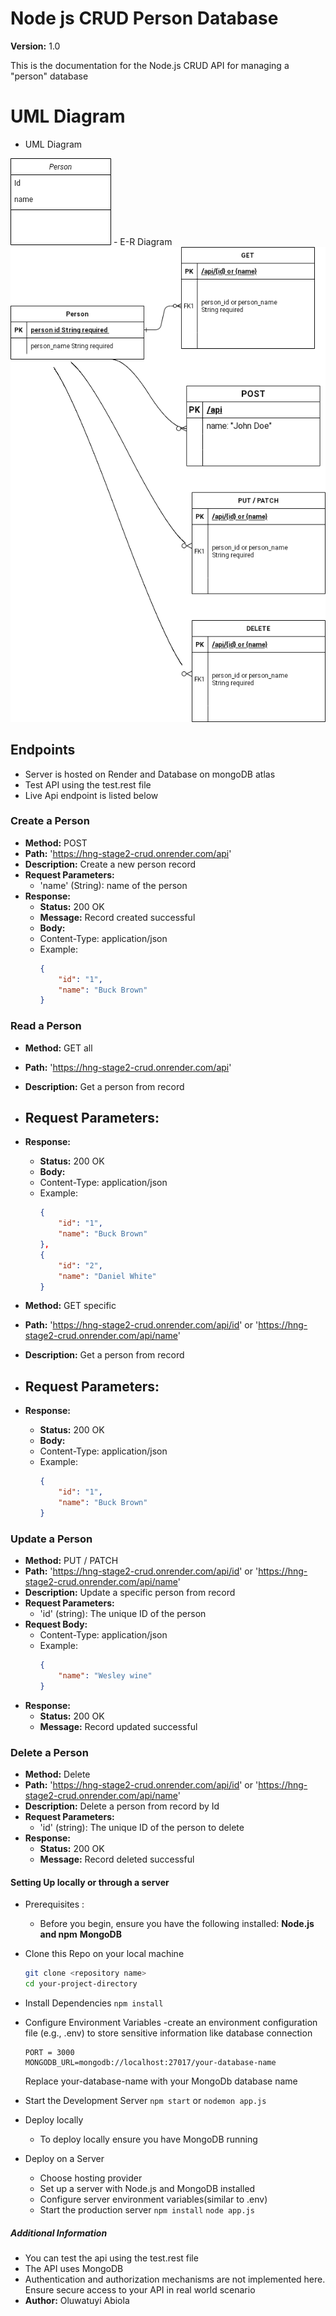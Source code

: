 # Node js CRUD Person Database

**Version:** 1.0

This is the documentation for the Node.js CRUD API for managing a "person" database

# UML Diagram
- UML Diagram
<img src="img\UML.drawio.png" alt="Uml diagram">
- E-R Diagram
<img src="img\E-R.drawio.png" alt="e-r diagram">

## Endpoints
- Server is hosted on Render and Database on mongoDB atlas
- Test API using the test.rest file
- Live Api endpoint is listed below

### Create a Person

- **Method:** POST
- **Path:** 'https://hng-stage2-crud.onrender.com/api'
- **Description:** Create a new person record
- **Request Parameters:** 
    - 'name' (String): name of the person
- **Response:** 
   - **Status:** 200 OK
   - **Message:** Record created successful
   - **Body:**
    - Content-Type: application/json
    - Example:
        ```json
        {
            "id": "1",
            "name": "Buck Brown"
        }
        ```

### Read a Person

- **Method:** GET all
- **Path:** 'https://hng-stage2-crud.onrender.com/api'
- **Description:** Get a person from record
- **Request Parameters:** 
    - 
- **Response:** 
   - **Status:** 200 OK
   - **Body:**
    - Content-Type: application/json
    - Example:
        ```json
        {
            "id": "1",
            "name": "Buck Brown"
        },
        {
            "id": "2",
            "name": "Daniel White"
        }
        ```

- **Method:** GET specific
- **Path:** 'https://hng-stage2-crud.onrender.com/api/id' or 'https://hng-stage2-crud.onrender.com/api/name'
- **Description:** Get a person from record
- **Request Parameters:** 
    - 
- **Response:** 
   - **Status:** 200 OK
   - **Body:**
    - Content-Type: application/json
    - Example:
        ```json
        {
            "id": "1",
            "name": "Buck Brown"
        }
        ```


### Update a Person

- **Method:** PUT / PATCH
- **Path:** 'https://hng-stage2-crud.onrender.com/api/id' or 'https://hng-stage2-crud.onrender.com/api/name'
- **Description:** Update a specific person from record
- **Request Parameters:** 
    - 'id' (string): The unique ID of the person
- **Request Body:**
    - Content-Type: application/json
    - Example:
        ```json
        {
            "name": "Wesley wine"
        }
       
- **Response:** 
   - **Status:** 200 OK
   - **Message:** Record updated successful

### Delete a Person

- **Method:** Delete
- **Path:** 'https://hng-stage2-crud.onrender.com/api/id' or 'https://hng-stage2-crud.onrender.com/api/name'
- **Description:** Delete a person from record by Id
- **Request Parameters:** 
    - 'id' (string): The unique ID of the person to delete     
- **Response:** 
   - **Status:** 200 OK
   - **Message:** Record deleted successful


#### Setting Up locally or through a server

- Prerequisites :
    - Before you begin, ensure you have the following installed:
    **Node.js and npm**
    **MongoDB**

- Clone this Repo on your local machine
    ```bash
    git clone <repository name>
    cd your-project-directory
    ```

- Install Dependencies
    `npm install`

- Configure Environment Variables
    -create an environment configuration file (e.g., .env) to store sensitive information like database connection
    ```env
    PORT = 3000
    MONGODB_URL=mongodb://localhost:27017/your-database-name
    ```
    Replace your-database-name with your MongoDb database name

- Start the Development Server
    `npm start` or `nodemon app.js`

- Deploy locally
    - To deploy locally ensure you have MongoDB running

- Deploy on a Server
    - Choose hosting provider
    - Set up a server with Node.js and MongoDB installed
    - Configure server environment variables(similar to .env)
    - Start the production server
        `npm install`
        `node app.js`


##### Additional Information

- You can test the api using the test.rest file
- The API uses MongoDB 
- Authentication and authorization mechanisms are not implemented here. Ensure secure access to your API in real world scenario
- **Author:** Oluwatuyi Abiola


